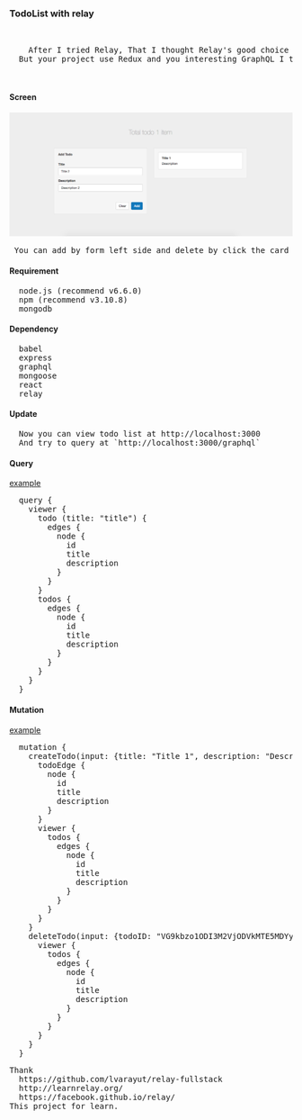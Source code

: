 <h3>TodoList with relay</h3>
<br/>
<pre>    After I tried Relay, That I thought Relay's good choice for new project with React and GraphQL
  But your project use Redux and you interesting GraphQL I think Apollo's good choice.
</pre>
<br/>
<h4>Screen</h4>
<img src="./readme/Screen.png" />
<pre> You can add by form left side and delete by click the card of todo.
</pre>

<h4>Requirement</h4>
<pre>
  node.js (recommend v6.6.0)
  npm (recommend v3.10.8)
  mongodb
</pre>

<h4>Dependency</h4>
<pre>
  babel
  express
  graphql
  mongoose
  react
  relay
</pre>

<h4>Update</h4>
<pre>
  Now you can view todo list at http://localhost:3000
  And try to query at `http://localhost:3000/graphql`
</pre>

<h4>Query</h4>
<u>example</u>
<pre>
  query {
  	viewer {
      todo (title: "title") {
        edges {
          node {
            id
            title
            description
          }
        }
      }
      todos {
        edges {
          node {
            id
            title
            description
          }
        }
      }
    }
  }
</pre>

<h4>Mutation</h4>
<u>example</u>
<pre>
  mutation {
    createTodo(input: {title: "Title 1", description: "Description 1"}) {
      todoEdge {
        node {
          id
          title
          description
        }
      }
      viewer {
        todos {
          edges {
            node {
              id
              title
              description
            }
          }
        }
      }
    }
    deleteTodo(input: {todoID: "VG9kbzo1ODI3M2VjODVkMTE5MDYyZjdmNWQ1YjY="}) {
      viewer {
        todos {
          edges {
            node {
              id
              title
              description
            }
          }
        }
      }
    }
  }
</pre>

<pre>Thank
  https://github.com/lvarayut/relay-fullstack
  http://learnrelay.org/
  https://facebook.github.io/relay/
This project for learn.</pre>

